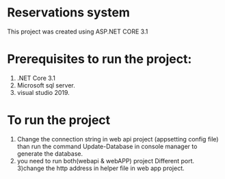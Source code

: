 # Reservations system
This project was created using ASP.NET CORE 3.1

# Prerequisites to run the project:
   1. .NET Core 3.1
   2. Microsoft sql server.
   3. visual studio 2019.

   
# To run the project 
1) Change the connection string in web api project (appsetting config file) than run the command Update-Database in console manager to generate the database.
2) you need to run both(webapi & webAPP) project Different port.
3)change the http address in helper file in web app project.














